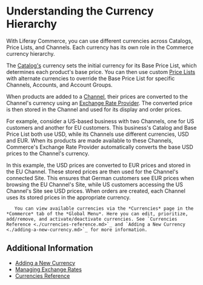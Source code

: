 # Understanding the Currency Hierarchy

With Liferay Commerce, you can use different currencies across Catalogs, Price Lists, and Channels. Each currency has its own role in the Commerce currency hierarchy.

The [Catalog's](../../managing-a-catalog/catalogs/creating-a-new-catalog.md) currency sets the initial currency for its Base Price List, which determines each product's base price. You can then use custom [Price Lists](../../managing-a-catalog/managing-prices/creating-a-price-list.md) with alternate currencies to override the Base Price List for specific Channels, Accounts, and Account Groups.

When products are added to a [Channel](../../starting-a-store/channels/managing-channels.md), their prices are converted to the Channel's currency using an [Exchange Rate Provider](./managing-exchange-rates.md). The converted price is then stored in the Channel and used for its display and order prices.

For example, consider a US-based business with two Channels, one for US customers and another for EU customers. This business's Catalog and Base Price List both use USD, while its Channels use different currencies, USD and EUR. When its products are made available to these Channels, Commerce's Exchange Rate Provider automatically converts the base USD prices to the Channel's currency.

In this example, the USD prices are converted to EUR prices and stored in the EU Channel. These stored prices are then used for the Channel's connected Site. This ensures that German customers see EUR prices when browsing the EU Channel's Site, while US customers accessing the US Channel's Site see USD prices. When orders are created, each Channel uses its stored prices in the appropriate currency.

```note::
   You can view available currencies via the *Currencies* page in the *Commerce* tab of the *Global Menu*. Here you can edit, prioritize, add/remove, and activate/deactivate currencies. See `Currencies Reference <./currencies-reference.md>`_ and `Adding a New Currency <./adding-a-new-currency.md>`_ for more information.
```

<!-- Update article once [COMMERCE-5171](https://issues.liferay.com/browse/COMMERCE-5171) is implemented. It removes Catalog Currency and uses the Base Price List currency alone as currency basis. -->

## Additional Information

* [Adding a New Currency](./adding-a-new-currency.md)
* [Managing Exchange Rates](./managing-exchange-rates.md)
* [Currencies Reference](./currencies-reference.md)
